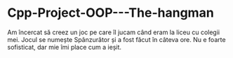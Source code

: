 # Cpp-Project-OOP---The-hangman
Am încercat să creez un joc pe care îl jucam când eram la liceu cu colegii mei. Jocul se numește Spânzurător și a fost făcut în câteva ore. Nu e foarte sofisticat, dar mie îmi place cum a ieșit.
